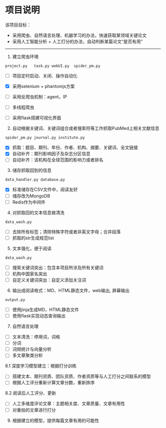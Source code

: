 #  项目说明

该项目目标：
- 采用爬虫、自然语言处理、机器学习的办法，快速获取某领域关键论文
- 采用人工智能分析 + 人工打分的办法，自动判断某篇论文“是否有用”
------
1. 建立爬虫环境

`project.py   task.py webUI.py  spider_pm.py`

  * [ ] 项目定时启动、关闭、操作自动化
  * [x] 采用selenium + phantomjs方案 
  * [ ] 采用反爬虫机制：agent，IP
  * [ ] 多线程爬虫
  * [ ] 采用flask搭建可视化界面
  

2. 自动根据关键词、关键词组合或者搜索符等工作抓取PubMed上相关文献信息

`spider_pm.py journal.py institute.py`

  * [x] 抓取：题目、期刊、年份、作者、机构、摘要、关键词、全文链接
  * [x] 自动补齐：期刊影响因子及杂志分区信息
  * [ ] 自动补齐：该机构在全球范围的影响力或者排名

3. 储存抓取回到的信息

`data_handler.py database.py`

  * [x] 标准储存在CSV文件中，阅读友好
  * [ ] 储存改为MongoDB
  * [ ] Redis作为中间件

4. 对抓取回的文本信息做清洗

`data_wash.py`

  * [ ] 去除所有标签；清除特殊字符或者非英文字母；合并段落
  * [ ] 抓取的str生成规范list
     
5. 文本强化，便于阅读

`data_wash.py`

  * [ ] 搜索关键词突出：包含本项目所涉及所有关键词
  * [ ] 机构中国家名突出
  * [ ] 自定义关键词突出：自定义添加关注词

6. 输出成阅读格式：MD、HTML静态文件，web输出, 屏幕输出

`output.py`

  * [ ] 使用jinja生成MD，HTML静态文件
  * [ ] 使用flask实现动态查询输出

7. 自然语言处理
  * [ ] 文本清洗：停用词，词格
  * [ ] 分词
  * [ ] 词频统计与向量分析
  * [ ] 多文章聚类分析

8.1 深度学习模型建立：根据打分训练
  * [ ] 搭建文本、期刊资质、团队资质、作者资质等与人工打分之间联系的模型
  * [ ] 根据人工评分重新计算文章分数，重新排序

8.2 阅读后人工评分、更新
  * [ ] 人工多维度评论文章：主题相关度、文章质量、文章有用性
  * [ ] 对重拍的文章进行打分
  
9. 根据建立的模型，提供每篇文章有用的可能性
